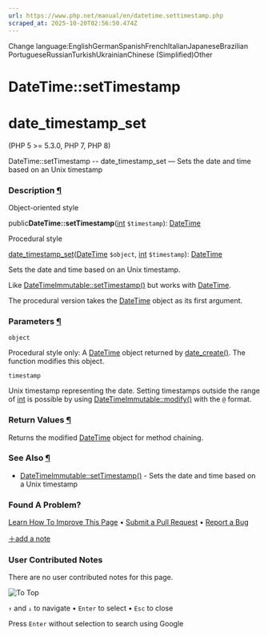 ```yaml
---
url: https://www.php.net/manual/en/datetime.settimestamp.php
scraped_at: 2025-10-20T02:56:50.474Z
---
```


Change language:EnglishGermanSpanishFrenchItalianJapaneseBrazilian PortugueseRussianTurkishUkrainianChinese (Simplified)Other

# DateTime::setTimestamp

# date\_timestamp\_set

(PHP 5 >= 5.3.0, PHP 7, PHP 8)

DateTime::setTimestamp \-\- date\_timestamp\_set — Sets the date and time based on an Unix timestamp

### Description [¶](https://www.php.net/manual/en/datetime.settimestamp.php\#refsect1-datetime.settimestamp-description)

Object-oriented style

public**DateTime::setTimestamp**([int](https://www.php.net/manual/en/language.types.integer.php) `$timestamp`): [DateTime](https://www.php.net/manual/en/class.datetime.php)

Procedural style

[date\_timestamp\_set](https://www.php.net/manual/en/function.date-timestamp-set.php)([DateTime](https://www.php.net/manual/en/class.datetime.php) `$object`, [int](https://www.php.net/manual/en/language.types.integer.php) `$timestamp`): [DateTime](https://www.php.net/manual/en/class.datetime.php)

Sets the date and time based on an Unix timestamp.


Like [DateTimeImmutable::setTimestamp()](https://www.php.net/manual/en/datetimeimmutable.settimestamp.php) but works with
[DateTime](https://www.php.net/manual/en/class.datetime.php).


The procedural version takes the [DateTime](https://www.php.net/manual/en/class.datetime.php) object as
its first argument.


### Parameters [¶](https://www.php.net/manual/en/datetime.settimestamp.php\#refsect1-datetime.settimestamp-parameters)

`object`

Procedural style only: A [DateTime](https://www.php.net/manual/en/class.datetime.php) object
returned by [date\_create()](https://www.php.net/manual/en/function.date-create.php).
The function modifies this object.

`timestamp`

Unix timestamp representing the date.
Setting timestamps outside the range of [int](https://www.php.net/manual/en/language.types.integer.php) is possible by using
[DateTimeImmutable::modify()](https://www.php.net/manual/en/datetimeimmutable.modify.php) with the `@` format.


### Return Values [¶](https://www.php.net/manual/en/datetime.settimestamp.php\#refsect1-datetime.settimestamp-returnvalues)

Returns the modified [DateTime](https://www.php.net/manual/en/class.datetime.php) object for method chaining.


### See Also [¶](https://www.php.net/manual/en/datetime.settimestamp.php\#refsect1-datetime.settimestamp-seealso)

- [DateTimeImmutable::setTimestamp()](https://www.php.net/manual/en/datetimeimmutable.settimestamp.php) \- Sets the date and time based on a Unix timestamp

### Found A Problem?

[Learn How To Improve This Page](https://github.com/php/doc-base/blob/master/README.md "This will take you to our contribution guidelines on GitHub")
•
[Submit a Pull Request](https://github.com/php/doc-en/blob/master/reference/datetime/datetime/settimestamp.xml)
•
[Report a Bug](https://github.com/php/doc-en/issues/new?body=From%20manual%20page:%20https:%2F%2Fphp.net%2Fdatetime.settimestamp%0A%0A---)

[＋add a note](https://www.php.net/manual/add-note.php?sect=datetime.settimestamp&repo=en&redirect=https://www.php.net/manual/en/datetime.settimestamp.php)

### User Contributed Notes

There are no user contributed notes for this page.

![To Top](https://www.php.net/images/to-top@2x.png)

`↑` and `↓` to navigate •
`Enter` to select •
`Esc` to close


Press `Enter` without
selection to search using Google